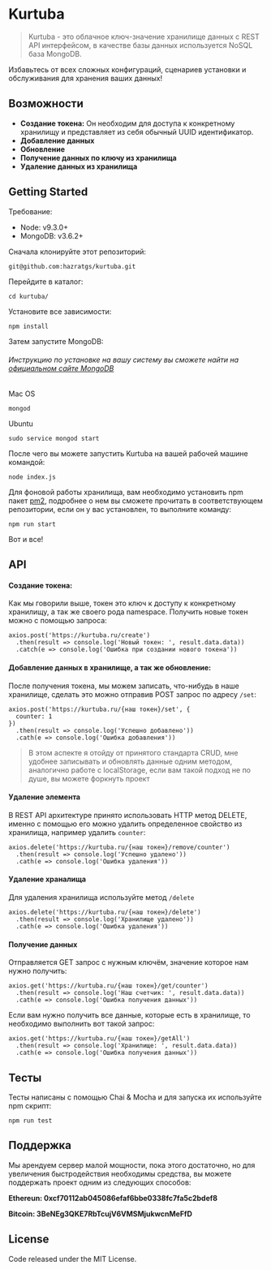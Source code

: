 # Kurtuba

> Kurtuba - это облачное ключ-значение хранилище данных с REST API интерфейсом, в качестве базы данных используется NoSQL база MongoDB.

Избавьтесь от всех сложных конфигураций, сценариев установки и обслуживания для хранения ваших данных!

## Возможности

 - **Создание токена:** Он необходим для доступа к конкретному хранилищу и представляет из себя обычный UUID идентификатор.
 - **Добавление данных**
 - **Обновление**
 - **Получение данных по ключу из хранилища**
 - **Удаление данных из хранилища**

## Getting Started

Требование:
 - Node: v9.3.0+ 
 - MongoDB: v3.6.2+

Сначала клонируйте этот репозиторий:

    git@github.com:hazratgs/kurtuba.git
Перейдите в каталог:

    cd kurtuba/

Установите все зависимости:

    npm install
    
Затем запустите MongoDB:
###### Инструкцию по установке на вашу систему вы сможете найти на [официальном сайте MongoDB](https://docs.mongodb.com/manual/tutorial/#installation)
Mac OS

    mongod
    
Ubuntu

    sudo service mongod start

После чего вы можете запустить Kurtuba на вашей рабочей машине командой:

    node index.js

Для фоновой работы хранилища, вам необходимо установить npm пакет [pm2](https://www.npmjs.com/package/pm2), подробнее о нем вы сможете прочитать в соответствующем репозитории, если он у вас установлен, то выполните команду:

    npm run start

Вот и все!

## API

#### Создание токена:
Как мы говорили выше, токен это ключ к доступу к конкретному хранилищу, а так же своего рода namespace.
Получить новые токен можно с помощью запроса:

    axios.post('https://kurtuba.ru/create')
      .then(result => console.log('Новый токен: ', result.data.data))
      .catch(e => console.log('Ошибка при создании нового токена'))

#### Добавление данных в хранилище, а так же обновление:
После получения токена, мы можем записать, что-нибудь в наше хранилище, сделать это можно отправив POST запрос по адресу `/set`:

    axios.post('https://kurtuba.ru/{наш токен}/set', {
      counter: 1
    })
      .then(result => console.log('Успешно добавлено'))
      .cath(e => console.log('Ошибка добавления'))

> В этом аспекте я отойду от принятого стандарта CRUD, мне удобнее
> записывать и обновлять данные одним методом, аналогично работе с
> localStorage, если вам такой подход не по душе, вы можете форкнуть
> проект

#### Удаление элемента
В REST API архитектуре принято использовать HTTP метод DELETE, именно с помощью его можно удалить определенное свойство из хранилища, например удалить `counter`:

    axios.delete('https://kurtuba.ru/{наш токен}/remove/counter')
      .then(result => console.log('Успешно удалено'))
      .cath(e => console.log('Ошибка удаления'))


#### Удаление храналища
Для удаления хранилища используйте метод `/delete`

    axios.delete('https://kurtuba.ru/{наш токен}/delete')
      .then(result => console.log('Хранилище удалено'))
      .cath(e => console.log('Ошибка удаления'))

#### Получение данных
Отправляется GET запрос с нужным ключём, значение которое нам нужно получить:

    axios.get('https://kurtuba.ru/{наш токен}/get/counter')
      .then(result => console.log('Наш счетчик: ', result.data.data))
      .cath(e => console.log('Ошибка получения данных'))

Если вам нужно получить все данные, которые есть в хранилище, то необходимо выполнить вот такой запрос:

    axios.get('https://kurtuba.ru/{наш токен}/getAll')
      .then(result => console.log('Хранилище: ', result.data.data))
      .cath(e => console.log('Ошибка получения данных'))
      
## Тесты
Тесты написаны с помощью Chai & Mocha и для запуска их используйте npm скрипт:

    npm run test

## Поддержка
Мы арендуем сервер малой мощности, пока этого достаточно, но для увеличения быстродействия необходимы средства,  вы можете поддержать проект одним из следующих способов:

**Ethereun: 0xcf70112ab045086efaf6bbe0338fc7fa5c2bdef8**

**Bitcoin: 3BeNEg3QKE7RbTcujV6VMSMjukwcnMeFfD**

## License
Code released under the MIT License.
